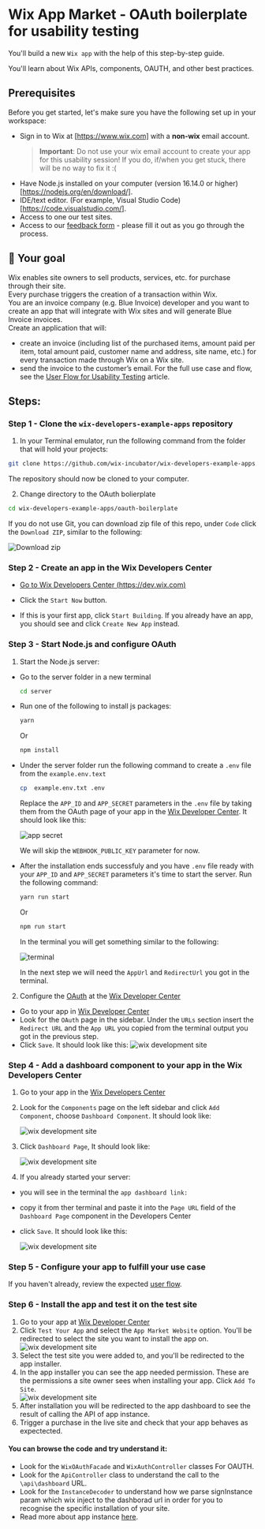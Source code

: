 # Wix App Market - OAuth boilerplate for usability testing

You'll build a new `Wix app` with the help of this step-by-step guide.
 
You'll learn about Wix APIs, components, OAUTH, and other best practices.


## Prerequisites

Before you get started, let's make sure you have the following set up in your workspace:

- Sign in to Wix at [https://www.wix.com] with a **non-wix** email account.
  > **Important**: Do not use your wix email account to create your app for this usability session! If you do, if/when you get stuck, there will be no way to fix it :(
- Have Node.js installed on your computer (version 16.14.0 or higher) [https://nodejs.org/en/download/].
- IDE/text editor. (For example, Visual Studio Code) [https://code.visualstudio.com/].
- Access to one our test sites.
- Access to our [feedback form](https://docs.google.com/forms/d/e/1FAIpQLSc2ep6mxEMAdoTGmXxmN1I8ENGVbXlHVSMJFwXqe1JkJSHK_g/viewform?usp=sf_link) - please fill it out as you go through the process.
  

## 🚀 Your goal

Wix enables site owners to sell products, services, etc. for purchase through their site.  
Every purchase triggers the creation of a transaction within Wix.  
You are an invoice company (e.g. Blue Invoice) developer and you want to create an app that will integrate with Wix sites and will generate Blue Invoice invoices.  
Create an application that will:  
- create an invoice (including list of the purchased items, amount paid per item, total amount paid, customer name and address, site name, etc.) for every transaction made through Wix on a Wix site. 
- send the invoice to the customer’s email.
For the full use case and flow, see the [User Flow for Usability Testing](./USERFLOW4TESTING.md) article.



## Steps:

### Step 1 - Clone the `wix-developers-example-apps` repository

1. In your Terminal emulator, run the following command from the folder that will hold your projects:

```bash
git clone https://github.com/wix-incubator/wix-developers-example-apps.git
```

The repository should now be cloned to your computer.

2. Change directory to the OAuth bolierplate

```bash
cd wix-developers-example-apps/oauth-boilerplate
```

If you do not use Git, you can download zip file of this repo, under `Code` click the `Download ZIP`, similar to the following:

![Download zip](images/download-repo-zip.jpg?raw=true)



### Step 2 - Create an app in the Wix Developers Center

-   [Go to Wix Developers Center (https://dev.wix.com)][wix-dev-center]

-   Click the `Start Now` button.

-  If this is your first app, click `Start Building`. If you already have an app, you should see and click `Create New App` instead.

### Step 3 - Start Node.js and configure OAuth
 

1. Start the Node.js server:

-   Go to the server folder in a new terminal
   
    ```bash
    cd server 
    ```
-  Run one of the following to install js packages:
    ```bash
    yarn 
    ```
    Or
    ```bash
    npm install 
    ```
-  Under the server folder run the following command to create a `.env` file from the `example.env.text`   
    ```bash
    cp  example.env.txt .env
    ```
    Replace the `APP_ID` and `APP_SECRET` parameters in the `.env` file by taking them from the OAuth page of your app in the [Wix Developer Center][wix-dev-center].
    It should look like this:

    ![app secret](images/app-id-app-secret.jpg?raw=true)
    
    We will skip the `WEBHOOK_PUBLIC_KEY` parameter for now.

-  After the installation ends successfuly and you have `.env` file ready with your `APP_ID` and `APP_SECRET` parameters it's time to start the server.
Run the following command:
    ```bash
    yarn run start 
    ```
    Or
    ```bash
    npm run start 
    ```
    In the terminal you will get something similar to the following:

    ![terminal](images/terminal-new.jpg?raw=true)
    
    In the next step we will need the `AppUrl` and `RedirectUrl` you got in the terminal.


2. Configure the [OAuth] at the [Wix Developer Center][wix-dev-center]
-   Go to your app in [Wix Developer Center][wix-dev-center]
-   Look for the `OAuth` page in the sidebar. Under the `URLs` section insert the `Redirect URL` and the `App URL` you copied from the terminal output you got in the previous step.
-   Click `Save`. It should look like this:
    ![wix development site](images/oauth-appurl-redirect.jpg?raw=true)

### Step 4 - Add a dashboard component to your app in the Wix Developers Center

1. Go to your app in the [Wix Developers Center][wix-dev-center]
2. Look for the `Components` page on the left sidebar and click `Add Component`, choose `Dashboard Component`. It should look like:

   ![wix development site](images/add-component.jpg?raw=true)
   
4. Click `Dashboard Page`, It should look like:

   ![wix development site](images/dashboard-component-types.png?raw=true)
   
5. If you already started your server:
  - you will see in the terminal the `app dashboard link:`
  - copy it from ther terminal and paste it into the `Page URL` field of the `Dashboard Page` component in the Developers Center
  -  click `Save`.
 It should look like this:

     ![wix development site](images/dashboard-new.jpg?raw=true)

### Step 5 - Configure your app to fulfill your use case
If you haven't already, review the expected [user flow](./USERFLOW4TESTING.md).  



### Step 6 - Install the app and test it on the test site 

1. Go to your app at [Wix Developer Center][wix-dev-center]  
2. Click `Test Your App` and select the `App Market Website` option. You'll be redirected to select the site you want to install the app on.
    ![wix development site](images/test-your-app.png?raw=true) 
3. Select the test site you were added to, and you'll be redirected to the app installer.   
4. In the app installer you can see the app needed permission. These are the permissions a site owner sees when installing your app. Click `Add To Site`.  
  ![wix development site](images/installer.jpg?raw=true)
5. After installation you will be redirected to the app dashboard to see the result of calling the API of app instance.
6. Trigger a purchase in the live site and check that your app behaves as expectected.


#### You can browse the code and try understand it:
  - Look for the `WixOAuthFacade` and `WixAuthController` classes For OAUTH.
  - Look for the `ApiController` class to understand the call to the `\api\dashboard` URL.
  - Look for the `InstanceDecoder` to understand how we parse signInstance param which wix inject to the dashborad url in order for you to recognise the specific installation of your site.
  - Read more about app instance [here][app-instance].


  [app-instance]: https://devforum.wix.com/kb/en/article/app-instance-client-side
  [wix-dev-center]: https://dev.wix.com
  [OAuth]: https://dev.wix.com/api/rest/getting-started/authentication
